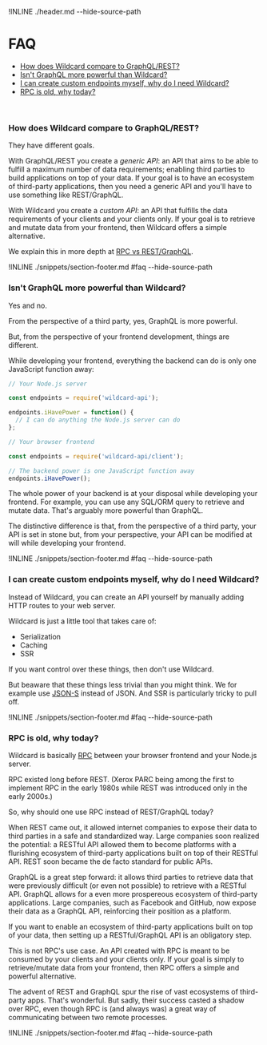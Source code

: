 !INLINE ./header.md --hide-source-path
&nbsp;

# FAQ

- [How does Wildcard compare to GraphQL/REST?](#how-does-wildcard-compare-to-graphqlrest)
- [Isn't GraphQL more powerful than Wildcard?](#isnt-graphql-more-powerful-than-wildcard)
- [I can create custom endpoints myself, why do I need Wildcard?](#i-can-create-custom-endpoints-myself-why-do-i-need-wildcard)
- [RPC is old, why today?](#rpc-is-old-why-today)

<br/>

### How does Wildcard compare to GraphQL/REST?

They have different goals.

With GraphQL/REST you create a *generic API*:
an API that aims to be able to fulfill a maximum number of data requirements;
enabling third parties to build applications on top of your data.
If your goal is to have an ecosystem of third-party applications,
then you need a generic API and you'll have to use something like REST/GraphQL.

With Wildcard you create a *custom API*:
an API that fulfills the data requirements of your clients and your clients only.
If your goal is to retrieve and mutate data from your frontend,
then Wildcard offers a simple alternative.

We explain this in more depth at
[RPC vs REST/GraphQL](/docs/rpc.md#rpc-vs-restgraphql).

!INLINE ./snippets/section-footer.md #faq --hide-source-path



### Isn't GraphQL more powerful than Wildcard?

Yes and no.

From the perspective of a third party,
yes,
GraphQL is more powerful.

But,
from the perspective of your frontend development,
things are different.

While developing your frontend,
everything the backend can do is only one JavaScript function away:

~~~js
// Your Node.js server

const endpoints = require('wildcard-api');

endpoints.iHavePower = function() {
  // I can do anything the Node.js server can do
};
~~~
~~~js
// Your browser frontend

const endpoints = require('wildcard-api/client');

// The backend power is one JavaScript function away
endpoints.iHavePower();
~~~

The whole power of your backend is at your disposal while developing your frontend.
For example,
you can use any SQL/ORM query to retrieve and mutate data.
That's arguably more powerful than GraphQL.

The distinctive difference is that,
from the perspective of a third party,
your API is set in stone
but,
from your perspective,
your API can be modified at will while developing your frontend.

!INLINE ./snippets/section-footer.md #faq --hide-source-path



### I can create custom endpoints myself, why do I need Wildcard?

Instead of Wildcard,
you can create an API yourself by manually adding HTTP routes to your web server.

Wildcard is just a little tool that takes care of:
 - Serialization
 - Caching
 - SSR

If you want control over these things,
then don't use Wildcard.

But beaware that these things less trivial than you might think.
We for example use [JSON-S](https://github.com/brillout/json-s) instead of JSON.
And SSR is particularly tricky to pull off.

!INLINE ./snippets/section-footer.md #faq --hide-source-path



### RPC is old, why today?

Wildcard is basically
[RPC](/docs/rpc.md#what-is-rpc)
between your browser frontend and your Node.js server.

RPC existed long before REST.
(Xerox PARC being among the first to implement RPC in the early 1980s
while REST was introduced only in the early 2000s.)

So, why should one use RPC instead of REST/GraphQL today?

When REST came out,
it allowed internet companies
to expose their data
to third parties in a safe and standardized way.
Large companies
soon realized the potential:
a RESTful API
allowed them
to become platforms with
a flurishing ecosystem
of third-party applications built on top of their RESTful API.
REST soon became the de facto standard for public APIs.

GraphQL is a great step forward:
it allows third parties to retrieve data that were previously difficult (or even not possible) to retrieve with a RESTful API.
GraphQL allows for a even more prospereous ecosystem of third-party applications.
Large companies,
such as Facebook and GitHub,
now expose their data as a GraphQL API,
reinforcing their position as a platform.

If you want to enable an ecosystem of third-party applications built on top of your data,
then setting up a RESTful/GraphQL API
is an obligatory step.

This is not RPC's use case.
An API created with RPC is meant to be consumed by your clients and your clients only.
If your goal is simply to retrieve/mutate data from your frontend,
then RPC
offers a simple and powerful alternative.

The advent of REST and GraphQL
spur the rise of vast ecosystems of third-party apps.
That's wonderful.
But sadly,
their success casted a shadow over RPC,
even though RPC is (and always was) a great way of communicating between two remote processes.

!INLINE ./snippets/section-footer.md #faq --hide-source-path



